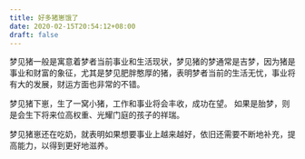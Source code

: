 ```yaml
---
title: 好多猪崽饿了
date: 2020-02-15T20:54:12+08:00
draft: false
---
```


梦见猪一般是寓意着梦者当前事业和生活现状，梦见猪的梦通常是吉梦，因为猪是事业和财富的象征，尤其是梦见肥胖憨厚的猪，表明梦者当前的生活无忧，事业将有大的发展，财运方面也非常的不错。



梦见猪下崽，生了一窝小猪，工作和事业将会丰收，成功在望。
如果是胎梦，则是会生下将来位高权重、光耀门庭的孩子的祥瑞。



梦见猪崽还在吃奶，就表明如果想要事业上越来越好，依旧还需要不断地补充，提高能力，以得到更好地滋养。
